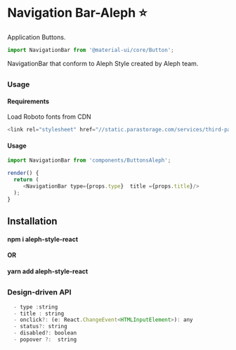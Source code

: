 # Navigation Bar-Aleph :star:

Application Buttons.

```js
import NavigationBar from '@material-ui/core/Button';

```

<!-- Brief summary of what the component is, and what it's for. -->
NavigationBar that conform to Aleph Style created by Aleph team.
<!-- STORY -->
## 

### Usage 

#### Requirements
Load Roboto fonts from CDN

```js
<link rel="stylesheet" href="//static.parastorage.com/services/third-party/fonts/Helvetica/Roboto.css">
```
#### Usage
```js
import NavigationBar from 'components/ButtonsAleph';

render() {
  return (
     <NavigationBar type={props.type}  title ={props.title}/>
  );
}
```


## Installation


#### npm i aleph-style-react
#### OR
#### yarn add aleph-style-react

## 


### Design-driven API



```js
  - type :string 
  - title : string
  - onclick?: (e: React.ChangeEvent<HTMLInputElement>): any
  - status?: string
  - disabled?: boolean
  - popover ?:  string 
```

<!-- Which one does @torvalds like most? -->
<!-- 
- [ ] tiger \#
- [ ] whale \*
- [x] octocat \! -->

